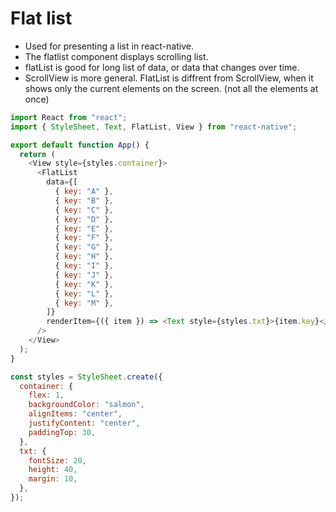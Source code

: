 # Flat list

- Used for presenting a list in react-native.
- The flatlist component displays scrolling list.
- flatList is good for long list of data, or data that changes over time.
- ScrollView is more general. FlatList is diffrent from ScrollView, when it shows only the current elements on the screen. (not all the elements at once)

```js
import React from "react";
import { StyleSheet, Text, FlatList, View } from "react-native";

export default function App() {
  return (
    <View style={styles.container}>
      <FlatList
        data={[
          { key: "A" },
          { key: "B" },
          { key: "C" },
          { key: "D" },
          { key: "E" },
          { key: "F" },
          { key: "G" },
          { key: "H" },
          { key: "I" },
          { key: "J" },
          { key: "K" },
          { key: "L" },
          { key: "M" },
        ]}
        renderItem={({ item }) => <Text style={styles.txt}>{item.key}</Text>}
      />
    </View>
  );
}

const styles = StyleSheet.create({
  container: {
    flex: 1,
    backgroundColor: "salmon",
    alignItems: "center",
    justifyContent: "center",
    paddingTop: 30,
  },
  txt: {
    fontSize: 20,
    height: 40,
    margin: 10,
  },
});
```
